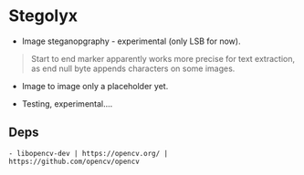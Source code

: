 # Stegolyx

- Image steganopgraphy - experimental (only LSB for now).
> Start to end marker apparently works more precise for text extraction, as end null byte appends characters on some images.

- Image to image only a placeholder yet.

- Testing, experimental....


## Deps
```
- libopencv-dev | https://opencv.org/ | https://github.com/opencv/opencv

```

